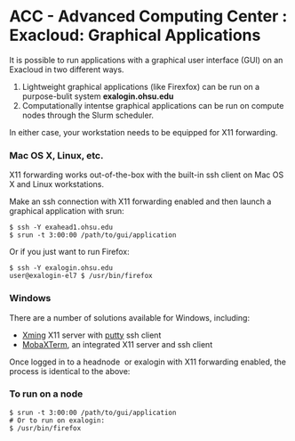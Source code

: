 ACC - Advanced Computing Center : Exacloud: Graphical Applications
==================================================================


It is possible to run applications with a graphical user interface (GUI) on an Exacloud in two different ways.

1.  Lightweight graphical applications (like Firexfox) can be run on a purpose-bulit system **exalogin.ohsu.edu**
2.  Computationally intentse graphical applications can be run on compute nodes through the Slurm scheduler.

In either case, your workstation needs to be equipped for X11 forwarding.

### Mac OS X, Linux, etc.

X11 forwarding works out-of-the-box with the built-in ssh client on Mac OS X and Linux workstations.

Make an ssh connection with X11 forwarding enabled and then launch a graphical application with srun:

```
$ ssh -Y exahead1.ohsu.edu
$ srun -t 3:00:00 /path/to/gui/application
```
Or if you just want to run Firefox:
```
$ ssh -Y exalogin.ohsu.edu
user@exalogin-el7 $ /usr/bin/firefox
```

### Windows

There are a number of solutions available for Windows, including:

-   [Xming](https://sourceforge.net/projects/xming/) X11 server with [putty](https://www.chiark.greenend.org.uk/~sgtatham/putty/) ssh client
-   [MobaXTerm](https://mobaxterm.mobatek.net/), an integrated X11 server and ssh client

Once logged in to a headnode  or exalogin with X11 forwarding enabled, the process is identical to the above:

### To run on a node

```
$ srun -t 3:00:00 /path/to/gui/application
# Or to run on exalogin:
$ /usr/bin/firefox
```